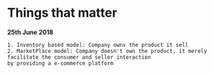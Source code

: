 # Things that matter


**25th June 2018**
```
1. Inventory based model: Company owns the product it sell
2. MarketPlace model: Company doesn't own the product, it merely facilitate the consumer and seller interaction 
by providing a e-commerce platform
```
